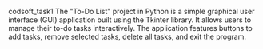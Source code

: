 codsoft_task1
The "To-Do List" project in Python is a simple graphical user interface (GUI) application built using the Tkinter library. It allows users to manage their to-do tasks interactively. The application features buttons to add tasks, remove selected tasks, delete all tasks, and exit the program.
